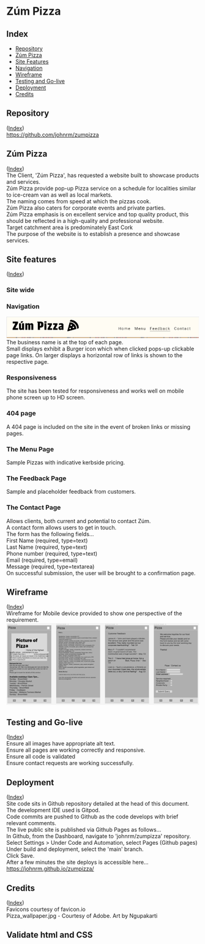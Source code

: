 # Zúm Pizza
## Index
* [Repository](#repository)
* [Zúm Pizza](#zúm-Pizza)
* [Site Features](#site-Features)
* [Navigation](#navigation)
* [Wireframe](#wireframe)
* [Testing and Go-live](#testing-and-go-live)
* [Deployment](#deployment)
* [Credits](#credits)

## Repository
([Index](#index))<br>
https://github.com/johnrm/zumpizza


## Zúm Pizza
([Index](#index))<br>
The Client, 'Zúm Pizza',  has requested a website built to showcase products and services.<br>
Zúm Pizza provide pop-up Pizza service on a schedule for localities similar to ice-cream van as well as local markets.<br>
The naming comes from speed at which the pizzas cook.<br>
Zúm Pizza also caters for corporate events and private parties.<br>
Zúm Pizza emphasis is on excellent service and top quality product, this should be reflected in a high-quality and professional website.<br>
Target catchment area is predominately East Cork<br>
The purpose of the website is to establish a presence and showcase services.<br>

## Site features
([Index](#index))<br>
### Site wide
### Navigation
![alt Screenshot of Header and Navigation](readme_images/header.png)
The business name is at the top of each page.<br>
Small displays exhibit a Burger icon which when clicked pops-up clickable page links.
On larger displays a horizontal row of links is shown to the respective page.<br>
### Responsiveness
The site has been tested for responsiveness and works well on mobile phone screen up to HD screen.
### 404 page
A 404 page is included on the site in the event of broken links or missing pages.<br>

### The Menu Page
Sample Pizzas with indicative kerbside pricing.<br>
### The Feedback Page
Sample and placeholder feedback from customers.<br>
### The Contact Page
Allows clients, both current and potential to contact Zúm.<br>
A contact form allows users to get in touch.<br>
The form has the following fields...<br>
First Name (required, type=text)<br>
Last Name (required, type=text)<br>
Phone number (required, type=text)<br>
Email (required, type=email)<br>
Message (required, type=textarea)<br>
On successful submission, the user will be brought to a confirmation page.<br>

## Wireframe
([Index](#index))<br>
Wireframe for Mobile device provided to show one perspective of the requirement.<br>
![Wireframe of proposed site](readme_images/Wireframe.jpg)<br>

## Testing and Go-live
([Index](#index))<br>
Ensure all images have appropriate alt text.<br>
Ensure all pages are working correctly and responsive.<br>
Ensure all code is validated <br>
Ensure contact requests are working successfully.<br>

## Deployment
([Index](#index))<br>
Site code sits in Github repository detailed at the head of this document.<br>
The development IDE used is Gitpod.<br>
Code commits are pushed to Github as the code develops with brief relevant comments.<br>
The live public site is published via Github Pages as follows...<br>
In Github, from the Dashboard, navigate to 'johnrm/zumpizza' repository.<br>
Select Settings > Under Code and Automation, select Pages (Github pages)<br>
Under build and deployment, select the 'main' branch.<br>
Click Save.<br>
After a few minutes the site deploys is accessible here...<br>
https://johnrm.github.io/zumpizza/<br>

## Credits
([Index](#index))<br>
Favicons courtesy of favicon.io<br>
Pizza_wallpaper.jpg - Courtesy of Adobe. Art by Ngupakarti<br>

## Validate html and CSS